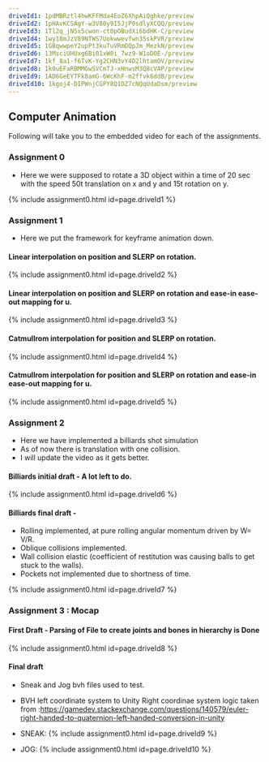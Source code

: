 ```yaml
---
driveId1: 1pdMBRztl4hwKFFMda4EoZ6XhpAiQghke/preview
driveId2: 1pHAvKCSAgY-w3V80y9I5JjP0sdlyXCQQ/preview
driveId3: 1Tl2q_jN5x5cwon-ct0pOBudXi6bdHK-C/preview 
driveId4: 1wy18mJzV89NTWS7Uokwwevfwn35skPVR/preview
driveId5: 1GBqwwpeY2upPt3kuTuVRmDQpJm_MezkN/preview
driveId6: 13MsciUHUxg6Bi01xW0i_7wz9-W1oDOE-/preview
driveId7: 1kf_8a1-f6TvK-Yg2CHN3vY4D2lhtamOV/preview
driveId8: 1k0uEFaRBMMGwSVCmTJ-xHnwsM3Q8cVAP/preview
driveId9: 1AD6GeEYTFk8amG-6WcKhF-m2ffvk6ddB/preview
driveId10: 1kgoj4-DIPWnjCGPY8Q1DZ7cNQqUdaDsm/preview
---
```

## Computer Animation

Following will take you to the embedded video for each of the assignments.


### Assignment 0

- Here we were supposed to rotate a 3D object within a time of 20 sec with the speed 50t translation on x and y and 15t rotation on y.


{% include assignment0.html id=page.driveId1 %}

### Assignment 1

- Here we put the framework for keyframe animation down. 

#### Linear interpolation on position and SLERP on rotation.
  
  {% include assignment0.html id=page.driveId2 %}
  
#### Linear interpolation on position and SLERP on rotation and ease-in ease-out mapping for u.
  
  {% include assignment0.html id=page.driveId3 %}
  
#### Catmullrom interpolation for position and SLERP on rotation.
  
  {% include assignment0.html id=page.driveId4 %}
  
#### Catmullrom interpolation for position and SLERP on rotation and ease-in ease-out mapping for u.
  
  {% include assignment0.html id=page.driveId5 %}
  
### Assignment 2
- Here we have implemented a billiards shot simulation
- As of now there is translation with one collision.
- I will update the video as it gets better. 
#### Billiards initial draft - A lot left to do.  
  
  {% include assignment0.html id=page.driveId6 %}  
#### Billiards final draft - 

- Rolling implemented, at pure rolling angular momentum driven by W= V/R.
- Oblique collisions implemented.
- Wall collision elastic (coefficient of restitution was causing balls to get stuck to the walls).
- Pockets not implemented due to shortness of time. 

 {% include assignment0.html id=page.driveId7 %}

### Assignment 3 : Mocap 

#### First Draft - Parsing of File to create joints and bones in hierarchy is Done


{% include assignment0.html id=page.driveId8 %}

#### Final draft
- Sneak and Jog bvh files used to test.
- BVH left coordinate system to Unity Right coordinae system logic taken from :https://gamedev.stackexchange.com/questions/140579/euler-right-handed-to-quaternion-left-handed-conversion-in-unity

- SNEAK:
 {% include assignment0.html id=page.driveId9 %}
 
 - JOG:
  {% include assignment0.html id=page.driveId10 %}
